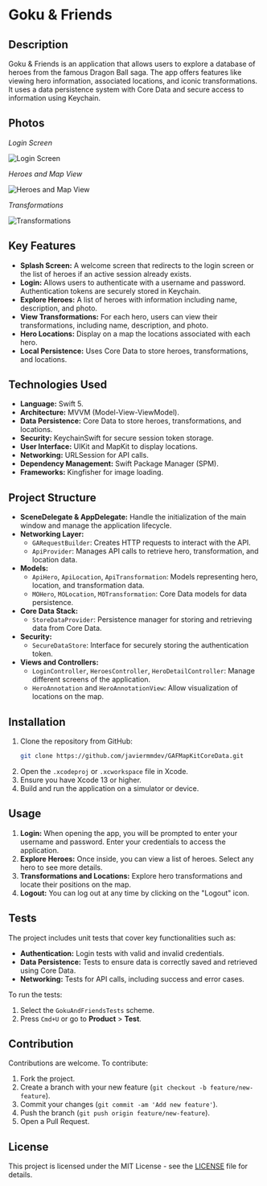 # Goku & Friends

## Description
Goku & Friends is an application that allows users to explore a database of heroes from the famous Dragon Ball saga. The app offers features like viewing hero information, associated locations, and iconic transformations. It uses a data persistence system with Core Data and secure access to information using Keychain.

## Photos

*Login Screen*

![Login Screen](https://i.imgur.com/Vnz7EX8.png)

*Heroes and Map View*

![Heroes and Map View](https://i.imgur.com/QTQI6Gn.png)

*Transformations*

![Transformations](https://i.imgur.com/GU9crlN.png)


## Key Features
- **Splash Screen:** A welcome screen that redirects to the login screen or the list of heroes if an active session already exists.
- **Login:** Allows users to authenticate with a username and password. Authentication tokens are securely stored in Keychain.
- **Explore Heroes:** A list of heroes with information including name, description, and photo.
- **View Transformations:** For each hero, users can view their transformations, including name, description, and photo.
- **Hero Locations:** Display on a map the locations associated with each hero.
- **Local Persistence:** Uses Core Data to store heroes, transformations, and locations.

## Technologies Used
- **Language:** Swift 5.
- **Architecture:** MVVM (Model-View-ViewModel).
- **Data Persistence:** Core Data to store heroes, transformations, and locations.
- **Security:** KeychainSwift for secure session token storage.
- **User Interface:** UIKit and MapKit to display locations.
- **Networking:** URLSession for API calls.
- **Dependency Management:** Swift Package Manager (SPM).
- **Frameworks:** Kingfisher for image loading.

## Project Structure

- **SceneDelegate & AppDelegate:** Handle the initialization of the main window and manage the application lifecycle.
- **Networking Layer:** 
  - `GARequestBuilder`: Creates HTTP requests to interact with the API.
  - `ApiProvider`: Manages API calls to retrieve hero, transformation, and location data.
- **Models:** 
  - `ApiHero`, `ApiLocation`, `ApiTransformation`: Models representing hero, location, and transformation data.
  - `MOHero`, `MOLocation`, `MOTransformation`: Core Data models for data persistence.
- **Core Data Stack:** 
  - `StoreDataProvider`: Persistence manager for storing and retrieving data from Core Data.
- **Security:**
  - `SecureDataStore`: Interface for securely storing the authentication token.
- **Views and Controllers:**
  - `LoginController`, `HeroesController`, `HeroDetailController`: Manage different screens of the application.
  - `HeroAnnotation` and `HeroAnnotationView`: Allow visualization of locations on the map.

## Installation
1. Clone the repository from GitHub:
   ```sh
   git clone https://github.com/javiermmdev/GAFMapKitCoreData.git
   ```
2. Open the `.xcodeproj` or `.xcworkspace` file in Xcode.
3. Ensure you have Xcode 13 or higher.
4. Build and run the application on a simulator or device.

## Usage
1. **Login:** When opening the app, you will be prompted to enter your username and password. Enter your credentials to access the application.
2. **Explore Heroes:** Once inside, you can view a list of heroes. Select any hero to see more details.
3. **Transformations and Locations:** Explore hero transformations and locate their positions on the map.
4. **Logout:** You can log out at any time by clicking on the "Logout" icon.

## Tests
The project includes unit tests that cover key functionalities such as:
- **Authentication:** Login tests with valid and invalid credentials.
- **Data Persistence:** Tests to ensure data is correctly saved and retrieved using Core Data.
- **Networking:** Tests for API calls, including success and error cases.

To run the tests:
1. Select the `GokuAndFriendsTests` scheme.
2. Press `Cmd+U` or go to **Product** > **Test**.

## Contribution
Contributions are welcome. To contribute:
1. Fork the project.
2. Create a branch with your new feature (`git checkout -b feature/new-feature`).
3. Commit your changes (`git commit -am 'Add new feature'`).
4. Push the branch (`git push origin feature/new-feature`).
5. Open a Pull Request.

## License
This project is licensed under the MIT License - see the [LICENSE](LICENSE) file for details.
